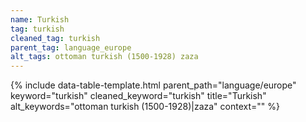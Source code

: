```yaml
---
name: Turkish
tag: turkish
cleaned_tag: turkish
parent_tag: language_europe
alt_tags: ottoman turkish (1500-1928) zaza
---
```


{% include data-table-template.html 
  parent_path="language/europe" 
  keyword="turkish" 
  cleaned_keyword="turkish" 
  title="Turkish"
  alt_keywords="ottoman turkish (1500-1928)|zaza"
  context=""
%}

